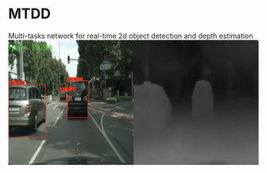 # MTDD
Multi-tasks network for real-time 2d object detection and depth estimation
<img width="1024" alt="image" src="image/visualise.jpeg">
